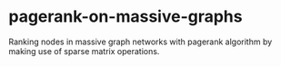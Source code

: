 # pagerank-on-massive-graphs
 Ranking nodes in massive graph networks with pagerank algorithm by making use of sparse matrix operations.
